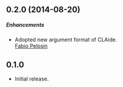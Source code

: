 ## 0.2.0 (2014-08-20)

##### Enhancements

* Adopted new argument format of CLAide.  
[Fabio Pelosin](https://github.com/fabiopelosin)


## 0.1.0

* Initial release.
